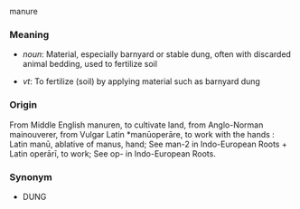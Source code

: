 manure
### Meaning
+ _noun_: Material, especially barnyard or stable dung, often with discarded animal bedding, used to fertilize soil

+ _vt_: To fertilize (soil) by applying material such as barnyard dung

### Origin

From Middle English manuren, to cultivate land, from Anglo-Norman mainouverer, from Vulgar Latin *manūoperāre, to work with the hands : Latin manū, ablative of manus, hand; See man-2 in Indo-European Roots + Latin operārī, to work; See op- in Indo-European Roots.

### Synonym

+ DUNG


